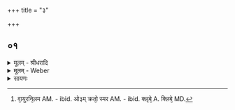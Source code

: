 +++
title = "३"

+++


## ०१
<details><summary>मूलम् - श्रीधरादि</summary>

व्वायुर᳘निलममृ᳘तम्॥ 
भ᳘स्मान्तᳫँ᳭ श᳘रीरम्। ॐ ३  क्र᳘तो स्म᳘र। क्लिबे᳘ स्मरा᳘ग्ने न᳘य सुप᳘था राये᳘ ऽअस्मान्वि᳘श्वानि देव व्वयु᳘नानि व्विद्वा᳘न्। युयो᳘ध्यस्म᳘ज्जुहुराणमे᳘नो[[!!]] भू᳘यिष्ठान्ते न᳘म ऽउक्तिम्विधेमे᳘ति॥
</details>
<details><summary>मूलम् - Weber</summary>

वायुर᳘निलममृ᳘तम् भ᳘स्मान्तं श᳘रीरम्॥  
ओ३ं क्र᳘तो स्म᳘र क्लिबे᳘ [^wbr_1] स्मरा᳘ग्ने न᳘य सुप᳘था राये᳘ अस्मान्वि᳘श्वानि देव वयु᳘नानि विद्वा᳘न् युयोध्य᳘स्म᳘ज्जुहुराणमे᳘नो भू᳘यिष्ठां ते न᳘मौक्तिं विधेमे᳘ति॥ 

[^wbr_1]: वा᳘युरनि᳘लम AM. - ibid. ओ३म् क्रतो᳘ स्मर AM. - ibid. क्लृबे᳘ A. क्लिबे᳘ MD.
</details>

<details><summary>सायणः</summary>

…
</details>


